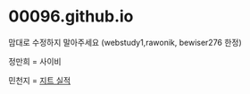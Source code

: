 # 00096.github.io
맘대로 수정하지 말아주세요 (webstudy1,rawonik, bewiser276 한정)
  
정만희 = 사이비

민천지 = 
<a href = "http://jeet.kr/intro/performance/read.jsp?reqPageNo=1&scategory_fk=61&no=145">지트 실적</a>

